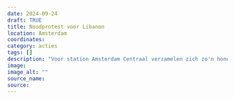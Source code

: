 ```yaml
---
date: 2024-09-24
draft: TRUE
title: Noodprotest voor Libanon
location: Amsterdam
coordinates: 
category: acties
tags: []
description: "Voor station Amsterdam Centraal verzamelen zich zo'n honderd mensen om te protesteren tegen de zionistische aanvallen op Libanon. "
image: 
image_alt: ""
source_name: 
source: 
---
```

